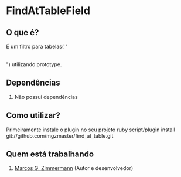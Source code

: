 # FindAtTableField

## O que é?

É um filtro para tabelas( "<table> </table>") utilizando prototype.

## Dependências

1. Não possui dependências

## Como utilizar?

Primeiramente instale o plugin no seu projeto
	      ruby script/plugin install git://github.com/mgzmaster/find_at_table.git 

## Quem está trabalhando

1. [Marcos G. Zimmermann][mz] (Autor e desenvolvedor)


[mz]: http://marcosz.com.br
